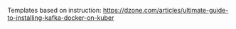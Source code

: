 Templates based on instruction: https://dzone.com/articles/ultimate-guide-to-installing-kafka-docker-on-kuber

